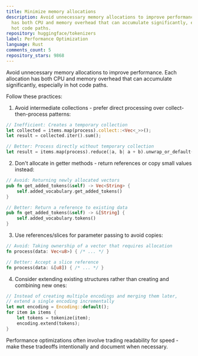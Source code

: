 ```yaml
---
title: Minimize memory allocations
description: Avoid unnecessary memory allocations to improve performance. Each allocation
  has both CPU and memory overhead that can accumulate significantly, especially in
  hot code paths.
repository: huggingface/tokenizers
label: Performance Optimization
language: Rust
comments_count: 5
repository_stars: 9868
---
```


Avoid unnecessary memory allocations to improve performance. Each allocation has both CPU and memory overhead that can accumulate significantly, especially in hot code paths.

Follow these practices:

1. Avoid intermediate collections - prefer direct processing over collect-then-process patterns:
```rust
// Inefficient: Creates a temporary collection
let collected = items.map(process).collect::<Vec<_>>();
let result = collected.iter().sum();

// Better: Process directly without temporary collection
let result = items.map(process).reduce(|a, b| a + b).unwrap_or_default();
```

2. Don't allocate in getter methods - return references or copy small values instead:
```rust
// Avoid: Returning newly allocated vectors
pub fn get_added_tokens(&self) -> Vec<String> {
    self.added_vocabulary.get_added_tokens()
}

// Better: Return a reference to existing data
pub fn get_added_tokens(&self) -> &[String] {
    self.added_vocabulary.tokens()
}
```

3. Use references/slices for parameter passing to avoid copies:
```rust
// Avoid: Taking ownership of a vector that requires allocation
fn process(data: Vec<u8>) { /* ... */ }

// Better: Accept a slice reference
fn process(data: &[u8]) { /* ... */ }
```

4. Consider extending existing structures rather than creating and combining new ones:
```rust
// Instead of creating multiple encodings and merging them later,
// extend a single encoding incrementally
let mut encoding = Encoding::default();
for item in items {
    let tokens = tokenize(item);
    encoding.extend(tokens);
}
```

Performance optimizations often involve trading readability for speed - make these tradeoffs intentionally and document when necessary.